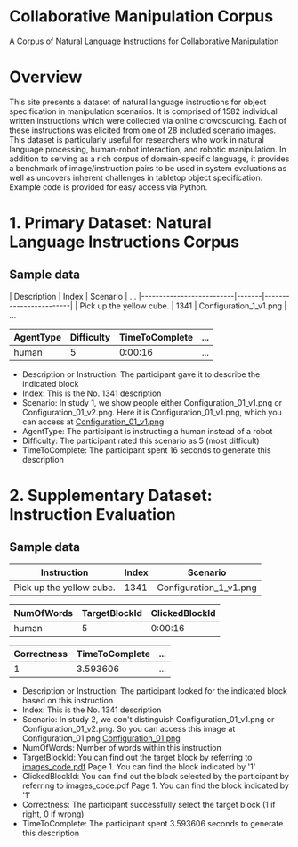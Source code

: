 # Collaborative Manipulation Corpus
A Corpus of Natural Language Instructions for Collaborative Manipulation

# Overview 
This site presents a dataset of natural language instructions for object specification in manipulation scenarios. It is comprised of 1582 individual written instructions which were collected via online crowdsourcing. Each of these instructions was elicited from one of 28 included scenario images. This dataset is particularly useful for researchers who work in natural language processing, human-robot interaction, and robotic manipulation. In addition to serving as a rich corpus of domain-specific language, it provides a benchmark of image/instruction pairs to be used in system evaluations as well as uncovers inherent challenges in tabletop object specification. Example code is provided for easy access via Python.  



# 1. Primary Dataset: Natural Language Instructions Corpus
## Sample data

| Description | Index | Scenario | ...
|--------------------------|-------|------------------------|
| Pick up the yellow cube. | 1341 | Configuration\_1\_v1.png | ...

| AgentType | Difficulty | TimeToComplete | ... |
|--------------------------|-------|------------------------|---|
| human | 5 | 0:00:16 | ... |

- Description or Instruction: The participant gave it to describe the indicated block
- Index: This is the No. 1341 description
- Scenario: In study 1, we show people either Configuration\_01\_v1.png or Configuration\_01\_v2.png. Here it is Configuration\_01\_v1.png, which you can access at [Configuration\_01\_v1.png](./study1_images_with_red_arrows/Configuration_01_v1.png)
- AgentType: The participant is instructing a human instead of a robot
- Difficulty: The participant rated this scenario as 5 (most difficult)
- TimeToComplete: The participant spent 16 seconds to generate this description



# 2. Supplementary Dataset: Instruction Evaluation
## Sample data

| Instruction | Index | Scenario |
|--------------------------|-------|------------------------|
| Pick up the yellow cube. | 1341 | Configuration\_1\_v1.png |

| NumOfWords | TargetBlockId | ClickedBlockId |
|--------------------------|-------|------------------------|
| human | 5 | 0:00:16 |

| Correctness | TimeToComplete | ... |
|--------------------------|-------|------------------------|
| 1 | 3.593606 | ... |

- Description or Instruction: The participant looked for the indicated block based on this instruction
- Index: This is the No. 1341 description
- Scenario: In study 2, we don't distinguish Configuration\_01\_v1.png or Configuration\_01\_v2.png. So you can access this image at Configuration_01.png [Configuration\_01.png](./study2_images_without_red_arrows/Configuration_01.png)
- NumOfWords: Number of words within this instruction
- TargetBlockId: You can find out the target block by referring to [images_code.pdf](./docs/images_code.pdf) Page 1. You can find the block indicated by '1'
- ClickedBlockId: You can find out the block selected by the participant by referring to images_code.pdf Page 1. You can find the block indicated by '1'
- Correctness: The participant successfully select the target block (1 if right, 0 if wrong)
- TimeToComplete: The participant spent 3.593606 seconds to generate this description

